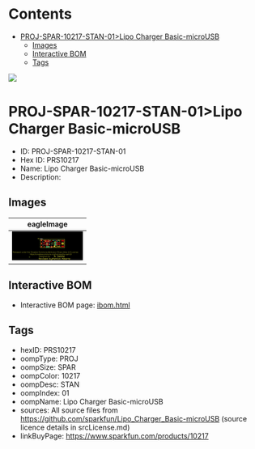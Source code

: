 



Contents
========

* [PROJ-SPAR-10217-STAN-01>Lipo Charger Basic-microUSB](#proj-spar-10217-stan-01lipo-charger-basic-microusb)
	* [Images](#images)
	* [Interactive BOM](#interactive-bom)
	* [Tags](#tags)
  
![][im]
# PROJ-SPAR-10217-STAN-01>Lipo Charger Basic-microUSB

- ID: PROJ-SPAR-10217-STAN-01
- Hex ID: PRS10217
- Name: Lipo Charger Basic-microUSB
- Description: 

## Images
  
  

|eagleImage|
| :---: |
|[![eagleImage](eagleImage_140.png)](eagleImage_600.png)|

## Interactive BOM

- Interactive BOM page: [ibom.html](kicad/bom/ibom.html)

## Tags

- hexID: PRS10217
- oompType: PROJ
- oompSize: SPAR
- oompColor: 10217
- oompDesc: STAN
- oompIndex: 01
- oompName: Lipo Charger Basic-microUSB
- sources: All source files from https://github.com/sparkfun/Lipo_Charger_Basic-microUSB (source licence details in srcLicense.md)
- linkBuyPage: https://www.sparkfun.com/products/10217



[im]: eagleImage_450.png
